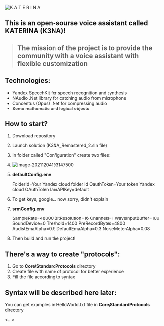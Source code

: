 ![K A T E R I N A](https://user-images.githubusercontent.com/52713544/144716556-29ce4add-e1b7-4893-80a6-6fcceb361da9.png)

## This is an open-sourse voice assistant called KATERINA (K3NA)! 

> ## The mission of the project is to provide the community with a voice assistant with flexible customization

## Technologies:

- Yandex SpeechKit for speech recognition and synthesis 
- NAudio .Net library for catching audio from microphone
- Concentus (Opus) .Net for compressing audio
- Some mathematic and logical objects

## How to start?

1. Download repository

2. Launch solution (K3NA_Remastered_2.sln file)

3. In folder called "Configuration" create two files: 

4. ![image-20211204193147500](C:\Users\kiril\AppData\Roaming\Typora\typora-user-images\image-20211204193147500.png)

5. **defaultConfig.env**

   FolderId=Your Yandex cloud folder id
   OauthToken=Your token Yandex cloud OAuthTolen
   IamAPIKey=default

6. To get keys, google... now sorry, didn't explain

7. **srmConfig.env**

   SampleRate=48000
   BitResolution=16
   Channels=1
   WaveInputBuffer=100
   SoundDevice=0
   Treshold=1400
   PreRecordBytes=4800
   AudistEmaAlpha=0.9
   DefaultEmaAlpha=0.3
   NoiseMeterAlpha=0.08

8. Then build and run the project!

## There's a way to create "protocols":

1. Go to **Core\StandardProtocols** directory
2. Create file with name of protocol for better experience
3. Fill the file according to syntax

## Syntax will be described here later:

You can get examples in HelloWorld.txt file in **Core\StandardProtocols** directory

<...>

